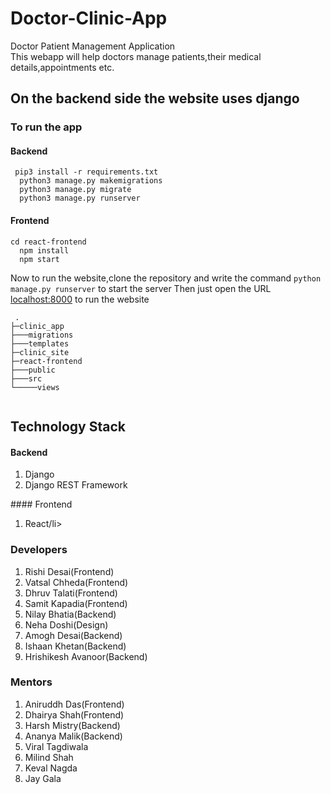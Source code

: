 # Doctor-Clinic-App

Doctor Patient Management Application  
This webapp will help doctors manage patients,their medical details,appointments etc.

## On the backend side the website uses django
### To run the app 
#### Backend

```
 pip3 install -r requirements.txt
  python3 manage.py makemigrations
  python3 manage.py migrate
  python3 manage.py runserver
```
#### Frontend
```
cd react-frontend
  npm install
  npm start
```

Now to run the website,clone the repository and write the command
```python manage.py runserver``` to start the server
Then just open the URL [localhost:8000](http://127.0.0.1:8000) to run the website


```
 .
├─clinic_app
├───migrations
├───templates
├─clinic_site
├─react-frontend
├───public
├───src
└─────views
	
  ```
  
  ## Technology Stack
  #### Backend
  <ol>
<li>Django</li>
<li>Django REST Framework</li>
</ol>
  #### Frontend
  <ol>
<li>React/li>

</ol>

  ### Developers
  <ol>
<li>Rishi Desai(Frontend)</li>
<li>Vatsal Chheda(Frontend)</li>
<li>Dhruv Talati(Frontend)</li>
<li>Samit Kapadia(Frontend)</li>
<li>Nilay Bhatia(Backend)</li>
<li>Neha Doshi(Design)</li>
<li>Amogh Desai(Backend)</li>
<li>Ishaan Khetan(Backend)</li>
<li>Hrishikesh Avanoor(Backend)</li>
</ol>

  ### Mentors
  <ol>
  <li>Aniruddh Das(Frontend)</li>
  <li>Dhairya Shah(Frontend)</li>
 <li>Harsh Mistry(Backend)</li>
  <li>Ananya Malik(Backend)</li>
  <li>Viral Tagdiwala</li>
  <li>Milind Shah</li>
  <li>Keval Nagda</li>
  <li>Jay Gala</li>
  







